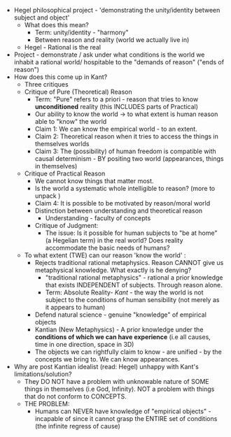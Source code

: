 - Hegel philosophical project - 'demonstrating the unity/identity between subject and object'
	- What does this mean? 
		- Term: unity/identity - "harmony"
		- Between reason and reality (world we actually live in)
	- Hegel - Rational is the real 
- Project - demonstrate / ask under what conditions is the world we inhabit a rational world/ hospitable to the "demands of reason" ("ends of reason")
- How does this come up in Kant? 
	- Three critiques
	- Critique of Pure (Theoretical) Reason
		- Term: "Pure" refers to a priori - reason that tries to know **unconditioned** reality  (this INCLUDES parts of Practical) 
		- Our ability to know the world -> to what extent is human reason able to "know" the world
		- Claim 1: We can know the empirical world - to an extent. 
		- Claim 2: Theoretical reason when it tries to access the things in themselves worlds
		- Claim 3: The (possibility) of human freedom is compatible with causal determinism - BY positing two world (appearances, things in themselves)
	- Critique of Practical Reason 
		- We cannot know things that matter most. 
		- Is the world a systematic whole intelligible to reason? (more to unpack )
		- Claim 4: It is possible to be motivated by reason/moral world
		- Distinction between understanding and theoretical reason
			- Understanding - faculty of concepts 
		- Critique of Judgment:
			- The issue: Is it possible for human subjects to "be at home" (a Hegelian term) in the real world? Does reality accommodate the basic needs of humans? 
	- To what extent (TWE) can our reason 'know the world' :
		- Rejects traditional rational metaphysics. Reason CANNOT give us metaphysical knowledge. What exactly is he denying? 
			- "traditional rational metaphysics" - rational a prior knowledge that exists INDEPENDENT of subjects. Through reason alone. 
			- Term: Absolute Reality- *Kant* -  the way the world is not subject to the conditions of human sensibility (not merely as it appears to human)
		- Defend natural science - genuine "knowledge" of empirical objects 
		- Kantian (New Metaphysics) - A prior knowledge under the **conditions of which we can have experience** (i.e all causes, time in one direction, space in 3D)
		- The objects we can rightfully claim to know - are unified - by the concepts we bring to.  We can know appearances. 
- Why are post Kantian idealist (read: Hegel) unhappy with Kant's limitations/solution? 
	- They DO NOT have a problem with unknowable nature of SOME things in themselves (i.e God, Infinity). NOT a problem with things that do not conform to CONCEPTS. 
	- THE PROBLEM:
		- Humans can NEVER have knowledge of "empirical objects" - incapable of since it cannot grasp the ENTIRE set of conditions (the infinite regress of cause)